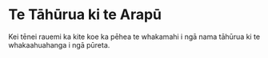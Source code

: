 # Te Tāhūrua ki te Arapū

Kei tēnei rauemi ka kite koe ka pēhea te whakamahi i ngā nama tāhūrua ki te whakaahuahanga i ngā pūreta.